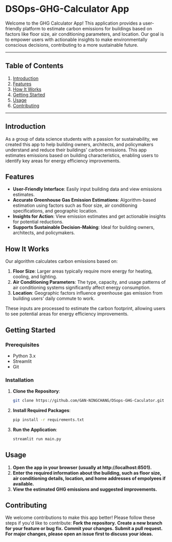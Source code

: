# DSOps-GHG-Calculator App

Welcome to the GHG Calculator App! This application provides a user-friendly platform to estimate carbon emissions for buildings based on factors like floor size, air conditioning parameters, and location. Our goal is to empower users with actionable insights to make environmentally conscious decisions, contributing to a more sustainable future.

---

## Table of Contents
1. [Introduction](#introduction)
2. [Features](#features)
3. [How It Works](#how-it-works)
4. [Getting Started](#getting-started)
5. [Usage](#usage)
6. [Contributing](#contributing)

---

## Introduction
As a group of data science students with a passion for sustainability, we created this app to help building owners, architects, and policymakers understand and reduce their buildings' carbon emissions. This app estimates emissions based on building characteristics, enabling users to identify key areas for energy efficiency improvements.

## Features
- **User-Friendly Interface**: Easily input building data and view emissions estimates.
- **Accurate Greenhouse Gas Emission Estimations**: Algorithm-based estimation using factors such as floor size, air conditioning specifications, and geographic location.
- **Insights for Action**: View emission estimates and get actionable insights for potential reductions.
- **Supports Sustainable Decision-Making**: Ideal for building owners, architects, and policymakers.

## How It Works
Our algorithm calculates carbon emissions based on:
1. **Floor Size**: Larger areas typically require more energy for heating, cooling, and lighting.
2. **Air Conditioning Parameters**: The type, capacity, and usage patterns of air conditioning systems significantly affect energy consumption.
3. **Location**: Geographic factors influence greenhouse gas emission from building users' daily commute to work.

These inputs are processed to estimate the carbon footprint, allowing users to see potential areas for energy efficiency improvements.

## Getting Started

### Prerequisites
- Python 3.x
- Streamlit
- Git

### Installation
1. **Clone the Repository**:
   ```bash
   git clone https://github.com/GAN-NINGCHANG/DSops-GHG-Caculator.git
   
2. **Install Required Packages**:
   ```bash
   pip install -r requirements.txt

3. **Run the Application**:
   ```bash
   streamlit run main.py

## Usage
1. **Open the app in your browser (usually at http://localhost:8501).**
2. **Enter the required information about the building, such as floor size, air conditioning details, location, and home addresses of empolyees if available.**
3. **View the estimated GHG emissions and suggested improvements.**

## Contributing
   We welcome contributions to make this app better! Please follow these steps if you'd like to contribute:
   **Fork the repository.**
   **Create a new branch for your feature or bug fix.**
   **Commit your changes.**
   **Submit a pull request.**
   **For major changes, please open an issue first to discuss your ideas.**
